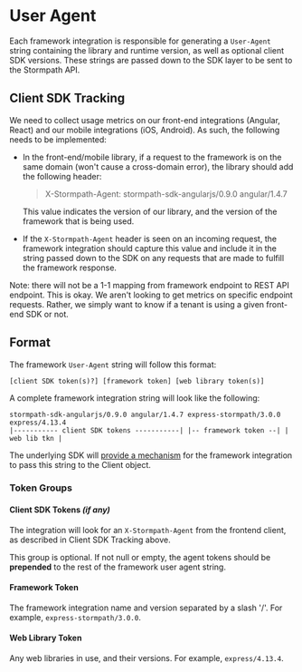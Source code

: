 # User Agent

Each framework integration is responsible for generating a `User-Agent` string containing the library and runtime version, as well as optional client SDK versions. These strings are passed down to the SDK layer to be sent to the Stormpath API.

## Client SDK Tracking

We need to collect usage metrics on our front-end integrations (Angular, React)
and our mobile integrations (iOS, Android).  As such, the following needs to be
implemented:

* In the front-end/mobile library, if a request to the framework is on the same
  domain (won't cause a cross-domain error), the library should add the
  following header:

  > X-Stormpath-Agent: stormpath-sdk-angularjs/0.9.0 angular/1.4.7
  
  This value indicates the version of our library, and the version of the 
  framework that is being used.

* If the `X-Stormpath-Agent` header is seen on an incoming request, the
  framework integration should capture this value and include it in the string passed down to the SDK on any requests that are made to fulfill the framework response.

Note: there will not be a 1-1 mapping from framework endpoint to REST API
endpoint. This is okay.  We aren't looking to get metrics on specific endpoint
requests.  Rather, we simply want to know if a tenant is using a given front-end
SDK or not.

## Format

The framework `User-Agent` string will follow this format:

```
[client SDK token(s)?] [framework token] [web library token(s)]
```

A complete framework integration string will look like the following:

```
stormpath-sdk-angularjs/0.9.0 angular/1.4.7 express-stormpath/3.0.0 express/4.13.4
|----------- client SDK tokens -----------| |-- framework token --| | web lib tkn |
```

The underlying SDK will [provide a mechanism](https://github.com/stormpath/stormpath-sdk-spec/blob/master/specifications/user-agent.md) for the framework integration to pass this string to the Client object.

### Token Groups

#### Client SDK Tokens *(if any)*

The integration will look for an `X-Stormpath-Agent` from the frontend client, as described in Client SDK Tracking above.

This group is optional. If not null or empty, the agent tokens should be **prepended** to the rest of the framework user agent string.

#### Framework Token

The framework integration name and version separated by a slash '/'. For example, `express-stormpath/3.0.0`.

#### Web Library Token

Any web libraries in use, and their versions. For example, `express/4.13.4`.
